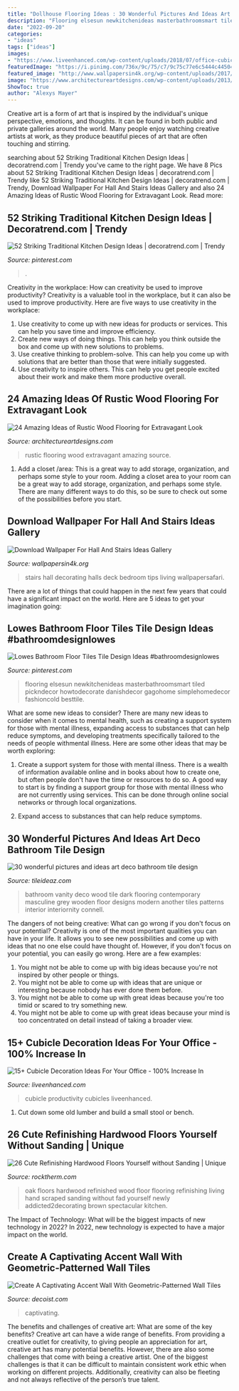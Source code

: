 ```yaml
---
title: "Dollhouse Flooring Ideas : 30 Wonderful Pictures And Ideas Art Deco Bathroom Tile Design"
description: "Flooring elsesun newkitchenideas masterbathroomsmart tiled pickndecor howtodecorate danishdecor gagohome simplehomedecor fashioncold besttile"
date: "2022-09-20"
categories:
- "ideas"
tags: ["ideas"]
images:
- "https://www.liveenhanced.com/wp-content/uploads/2018/07/office-cubicle-decoration-ideas-7-768x576.jpg"
featuredImage: "https://i.pinimg.com/736x/9c/75/c7/9c75c77e6c5444c44504de4855dde8fc.jpg"
featured_image: "http://www.wallpapersin4k.org/wp-content/uploads/2017/04/Wallpaper-For-Hall-And-Stairs-Ideas-5.jpg"
image: "https://www.architectureartdesigns.com/wp-content/uploads/2013/09/2223.jpg"
ShowToc: true
author: "Alexys Mayer"
---
```



Creative art is a form of art that is inspired by the individual's unique perspective, emotions, and thoughts. It can be found in both public and private galleries around the world. Many people enjoy watching creative artists at work, as they produce beautiful pieces of art that are often touching and stirring.

	

		
searching about 52 Striking Traditional Kitchen Design Ideas | decoratrend.com | Trendy you've came to the right page. We have 8 Pics about 52 Striking Traditional Kitchen Design Ideas | decoratrend.com | Trendy like 52 Striking Traditional Kitchen Design Ideas | decoratrend.com | Trendy, Download Wallpaper For Hall And Stairs Ideas Gallery and also 24 Amazing Ideas of Rustic Wood Flooring for Extravagant Look. Read more:
		
    
## 52 Striking Traditional Kitchen Design Ideas | Decoratrend.com | Trendy

<img loading=lazy src="https://i.pinimg.com/736x/9c/75/c7/9c75c77e6c5444c44504de4855dde8fc.jpg" onerror="this.onerror=null;this.src='https://tse1.mm.bing.net/th?id=OIP.q3JPcSrQawa3SKVMngSJngHaK6&amp;pid=15.1';" alt="52 Striking Traditional Kitchen Design Ideas | decoratrend.com | Trendy">

_Source: pinterest.com_

>. 

	

Creativity in the workplace: How can creativity be used to improve productivity?
Creativity is a valuable tool in the workplace, but it can also be used to improve productivity. Here are five ways to use creativity in the workplace: 
1. Use creativity to come up with new ideas for products or services. This can help you save time and improve efficiency. 
2. Create new ways of doing things. This can help you think outside the box and come up with new solutions to problems. 
3. Use creative thinking to problem-solve. This can help you come up with solutions that are better than those that were initially suggested. 
4. Use creativity to inspire others. This can help you get people excited about their work and make them more productive overall. 

    
## 24 Amazing Ideas Of Rustic Wood Flooring For Extravagant Look

<img loading=lazy src="https://www.architectureartdesigns.com/wp-content/uploads/2013/09/2223.jpg" onerror="this.onerror=null;this.src='https://tse1.mm.bing.net/th?id=OIP.dLoNbzmFIJdXp8R7C_iCCAHaJ4&amp;pid=15.1';" alt="24 Amazing Ideas of Rustic Wood Flooring for Extravagant Look">

_Source: architectureartdesigns.com_

>rustic flooring wood extravagant amazing source. 

	

1. Add a closet /area: This is a great way to add storage, organization, and perhaps some style to your room.
Adding a closet area to your room can be a great way to add storage, organization, and perhaps some style. There are many different ways to do this, so be sure to check out some of the possibilities before you start.

    
## Download Wallpaper For Hall And Stairs Ideas Gallery

<img loading=lazy src="http://www.wallpapersin4k.org/wp-content/uploads/2017/04/Wallpaper-For-Hall-And-Stairs-Ideas-5.jpg" onerror="this.onerror=null;this.src='https://tse4.mm.bing.net/th?id=OIP.tqmHffp49QYPmv7BQJ1EXQHaLH&amp;pid=15.1';" alt="Download Wallpaper For Hall And Stairs Ideas Gallery">

_Source: wallpapersin4k.org_

>stairs hall decorating halls deck bedroom tips living wallpapersafari. 

	

There are a lot of things that could happen in the next few years that could have a significant impact on the world. Here are 5 ideas to get your imagination going: 

    
## Lowes Bathroom Floor Tiles Tile Design Ideas #bathroomdesignlowes

<img loading=lazy src="https://i.pinimg.com/736x/23/66/45/236645fd7d1e5ab170417682b935e487.jpg" onerror="this.onerror=null;this.src='https://tse3.mm.bing.net/th?id=OIP._4o_VoU4_6xfgS4YojjEjQHaLH&amp;pid=15.1';" alt="Lowes Bathroom Floor Tiles Tile Design Ideas #bathroomdesignlowes">

_Source: pinterest.com_

>flooring elsesun newkitchenideas masterbathroomsmart tiled pickndecor howtodecorate danishdecor gagohome simplehomedecor fashioncold besttile. 

	

What are some new ideas to consider?
There are many new ideas to consider when it comes to mental health, such as creating a support system for those with mental illness, expanding access to substances that can help reduce symptoms, and developing treatments specifically tailored to the needs of people withmental illness. Here are some other ideas that may be worth exploring:
1. Create a support system for those with mental illness. There is a wealth of information available online and in books about how to create one, but often people don't have the time or resources to do so. A good way to start is by finding a support group for those with mental illness who are not currently using services. This can be done through online social networks or through local organizations.

2. Expand access to substances that can help reduce symptoms.

    
## 30 Wonderful Pictures And Ideas Art Deco Bathroom Tile Design

<img loading=lazy src="http://www.tileideaz.com/wp-content/uploads/2015/11/Likable-art-deco-bathroom-ideas-with-grey-vanity-top-and-dark-colored-wooden-vanity-and-classic-wood-flooring-ideas.jpg" onerror="this.onerror=null;this.src='https://tse4.mm.bing.net/th?id=OIP.505fKis6H31Bxq4sdWwrLwHaLH&amp;pid=15.1';" alt="30 wonderful pictures and ideas art deco bathroom tile design">

_Source: tileideaz.com_

>bathroom vanity deco wood tile dark flooring contemporary masculine grey wooden floor designs modern another tiles patterns interior interiornity connell. 

	

The dangers of not being creative: What can go wrong if you don't focus on your potential?
Creativity is one of the most important qualities you can have in your life. It allows you to see new possibilities and come up with ideas that no one else could have thought of. However, if you don't focus on your potential, you can easily go wrong. Here are a few examples: 
1) You might not be able to come up with big ideas because you're not inspired by other people or things. 
2) You might not be able to come up with ideas that are unique or interesting because nobody has ever done them before. 
3) You might not be able to come up with great ideas because you're too timid or scared to try something new. 
4) You might not be able to come up with great ideas because your mind is too concentrated on detail instead of taking a broader view.

    
## 15+ Cubicle Decoration Ideas For Your Office - 100% Increase In

<img loading=lazy src="https://www.liveenhanced.com/wp-content/uploads/2018/07/office-cubicle-decoration-ideas-7-768x576.jpg" onerror="this.onerror=null;this.src='https://tse3.mm.bing.net/th?id=OIP.VeMWDrcQzyyr6txehHaZPgHaFj&amp;pid=15.1';" alt="15+ Cubicle Decoration Ideas For Your Office - 100% Increase In">

_Source: liveenhanced.com_

>cubicle productivity cubicles liveenhanced. 

	

1. Cut down some old lumber and build a small stool or bench.

    
## 26 Cute Refinishing Hardwood Floors Yourself Without Sanding | Unique

<img loading=lazy src="https://www.rocktherm.com/wp-content/uploads/refinishing-hardwood-floors-yourself-without-sanding-of-inspirational-fix-refinishing-hardwood-floors-without-sanding-home-throughout-inspirational-fix-refinishing-hardwood-floors-without-sa.jpg" onerror="this.onerror=null;this.src='https://tse1.mm.bing.net/th?id=OIP._9HTGRZSaquKVnR2S--vPAHaJ3&amp;pid=15.1';" alt="26 Cute Refinishing Hardwood Floors Yourself without Sanding | Unique">

_Source: rocktherm.com_

>oak floors hardwood refinished wood floor flooring refinishing living hand scraped sanding without fad yourself newly addicted2decorating brown spectacular kitchen. 

	

The Impact of Technology: What will be the biggest impacts of new technology in 2022?
In 2022, new technology is expected to have a major impact on the world.

    
## Create A Captivating Accent Wall With Geometric-Patterned Wall Tiles

<img loading=lazy src="https://cdn.decoist.com/wp-content/uploads/2014/02/Geometric-wall-decal-ideas-for-modern-home.jpg" onerror="this.onerror=null;this.src='https://tse4.mm.bing.net/th?id=OIP.WdXl8_pSZDlZ0SFenhcAZQHaK3&amp;pid=15.1';" alt="Create A Captivating Accent Wall With Geometric-Patterned Wall Tiles">

_Source: decoist.com_

>captivating. 

	

The benefits and challenges of creative art: What are some of the key benefits?
Creative art can have a wide range of benefits. From providing a creative outlet for creativity, to giving people an appreciation for art, creative art has many potential benefits. However, there are also some challenges that come with being a creative artist. One of the biggest challenges is that it can be difficult to maintain consistent work ethic when working on different projects. Additionally, creativity can also be fleeting and not always reflective of the person’s true talent.

